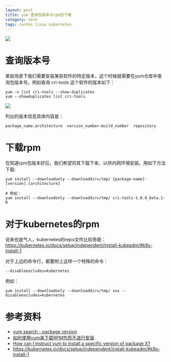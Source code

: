 ```yaml
---
layout: post
title: yum 查询包版本与rpm包下载
category: tech
tags: centos linux kubernetes
---
```

![](https://cdn.kelu.org/blog/tags/centos.jpg)

# 查询版本号

某些场景下我们需要安装某些软件的特定版本，这个时候就需要在yum仓库中查询包版本号。例如查询 cri-tools 这个软件的版本如下：

```
yum -v list cri-tools --show-duplicates
yum --showduplicates list cri-tools
```

![](https://cdn.kelu.org/blog/2018/07/20180717092634.jpg)

列出的版本信息具体内容是：

```
package_name.architecture  version_number–build_number  repository
```

# 下载rpm

在知道rpm包版本好后，我们希望将其下载下来，以供内网环境安装。用如下方法下载:

```
yum install --downloadonly --downloaddir=/tmp/ [package-name]-[version].[architecture]

# 例如：
yum install --downloadonly --downloaddir=/tmp/ cri-tools-1.0.0_beta.1-0
```

# 对于kubernetes的rpm

说来也是气人，kubernetes的repo文件比较奇葩：<https://kubernetes.io/docs/setup/independent/install-kubeadm/#k8s-install-1>

对于上边的命令行，都要附上这样一个特殊的命令：

```
--disableexcludes=kubernetes
```

例如：

```
yum install --downloadonly --downloaddir=/tmp/ xxx --disableexcludes=kubernetes
```

# 参考资料

* [yum search - package version](https://serverfault.com/questions/385226/yum-search-package-version)
* [如何使用yum来下载RPM包而不进行安装](https://linux.cn/article-5100-1.html)
* [How can I instruct yum to install a specific version of package X?](https://unix.stackexchange.com/questions/151689/how-can-i-instruct-yum-to-install-a-specific-version-of-package-x)
* <https://kubernetes.io/docs/setup/independent/install-kubeadm/#k8s-install-1>